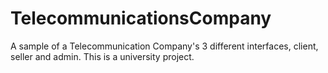 # TelecommunicationsCompany
A sample of a Telecommunication Company's 3 different interfaces, client, seller and admin. This is a university project.
